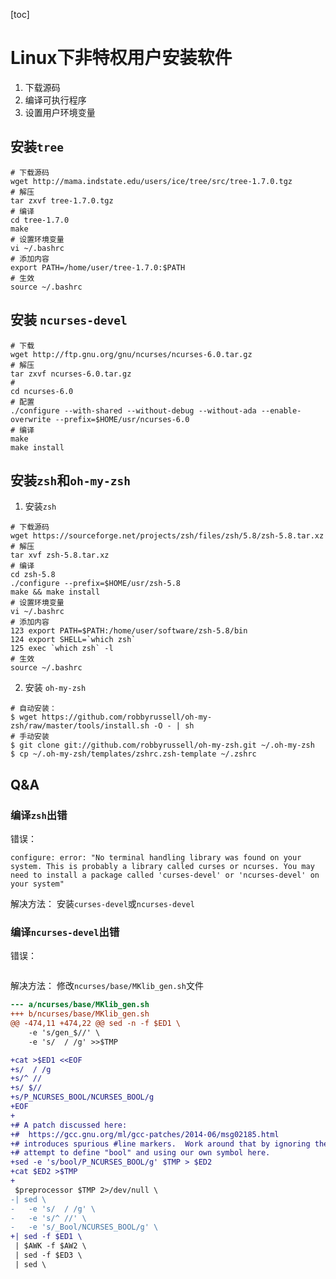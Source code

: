 [toc]

# Linux下非特权用户安装软件
1. 下载源码
2. 编译可执行程序
3. 设置用户环境变量

## 安装`tree`

```shell
# 下载源码
wget http://mama.indstate.edu/users/ice/tree/src/tree-1.7.0.tgz
# 解压
tar zxvf tree-1.7.0.tgz
# 编译
cd tree-1.7.0
make
# 设置环境变量
vi ~/.bashrc
# 添加内容
export PATH=/home/user/tree-1.7.0:$PATH
# 生效
source ~/.bashrc
```
## 安装 `ncurses-devel`
```shell
# 下载
wget http://ftp.gnu.org/gnu/ncurses/ncurses-6.0.tar.gz
# 解压
tar zxvf ncurses-6.0.tar.gz
# 
cd ncurses-6.0
# 配置
./configure --with-shared --without-debug --without-ada --enable-overwrite --prefix=$HOME/usr/ncurses-6.0
# 编译
make
make install
```
## 安装`zsh`和`oh-my-zsh`
1. 安装`zsh`
```shell
# 下载源码
wget https://sourceforge.net/projects/zsh/files/zsh/5.8/zsh-5.8.tar.xz
# 解压
tar xvf zsh-5.8.tar.xz
# 编译
cd zsh-5.8
./configure --prefix=$HOME/usr/zsh-5.8
make && make install
# 设置环境变量
vi ~/.bashrc
# 添加内容
123 export PATH=$PATH:/home/user/software/zsh-5.8/bin
124 export SHELL=`which zsh`
125 exec `which zsh` -l
# 生效
source ~/.bashrc
```
2. 安装 `oh-my-zsh`
```shell
# 自动安装：
$ wget https://github.com/robbyrussell/oh-my-zsh/raw/master/tools/install.sh -O - | sh
# 手动安装
$ git clone git://github.com/robbyrussell/oh-my-zsh.git ~/.oh-my-zsh
$ cp ~/.oh-my-zsh/templates/zshrc.zsh-template ~/.zshrc

```

## Q&A
### 编译`zsh`出错

错误：
```
configure: error: "No terminal handling library was found on your system. This is probably a library called curses or ncurses. You may need to install a package called 'curses-devel' or 'ncurses-devel' on your system"
```
解决方法：
安装`curses-devel`或`ncurses-devel`

### 编译`ncurses-devel`出错

错误：
```

```
解决方法：
修改`ncurses/base/MKlib_gen.sh`文件
```patch
--- a/ncurses/base/MKlib_gen.sh
+++ b/ncurses/base/MKlib_gen.sh
@@ -474,11 +474,22 @@ sed -n -f $ED1 \
    -e 's/gen_$//' \
    -e 's/  / /g' >>$TMP

+cat >$ED1 <<EOF
+s/  / /g
+s/^ //
+s/ $//
+s/P_NCURSES_BOOL/NCURSES_BOOL/g
+EOF
+
+# A patch discussed here:
+#  https://gcc.gnu.org/ml/gcc-patches/2014-06/msg02185.html
+# introduces spurious #line markers.  Work around that by ignoring the system's
+# attempt to define "bool" and using our own symbol here.
+sed -e 's/bool/P_NCURSES_BOOL/g' $TMP > $ED2
+cat $ED2 >$TMP
+
 $preprocessor $TMP 2>/dev/null \
-| sed \
-   -e 's/  / /g' \
-   -e 's/^ //' \
-   -e 's/_Bool/NCURSES_BOOL/g' \
+| sed -f $ED1 \
 | $AWK -f $AW2 \
 | sed -f $ED3 \
 | sed \
```